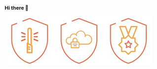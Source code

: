 ### Hi there 👋

<!--
**fabiocarvalhozup/fabiocarvalhozup** is a ✨ _special_ ✨ repository because its `README.md` (this file) appears on your GitHub profile.

Here are some ideas to get you started:

- 🔭 I’m currently working on ...
- 🌱 I’m currently learning ...
- 👯 I’m looking to collaborate on ...
- 🤔 I’m looking for help with ...
- 💬 Ask me about ...
- 📫 How to reach me: ...
- 😄 Pronouns: ...
- ⚡ Fun fact: ...
-->
<img src='badges/desenvolvimento_seguro.png' alt='badges/desenvolvimento_seguro.png' width='160px' /><img src='badges/cloudsec_zupit.png' alt='badges/cloudsec_zupit.png' width='160px' /><img src='badges/security_champion.png' alt='badges/security_champion.png' width='160px' />